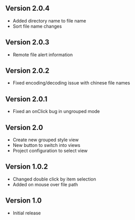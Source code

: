## Version 2.0.4

- Added directory name to file name
- Sort file name changes

## Version 2.0.3

- Remote file alert information

## Version 2.0.2

- Fixed encoding/decoding issue with chinese file names

## Version 2.0.1

- Fixed an onClick bug in ungrouped mode

## Version 2.0

- Create new grouped style view
- New button to switch into views
- Project configuration to select view

## Version 1.0.2

- Changed double click by item selection
- Added on mouse over file path

## Version 1.0

- Initial release
